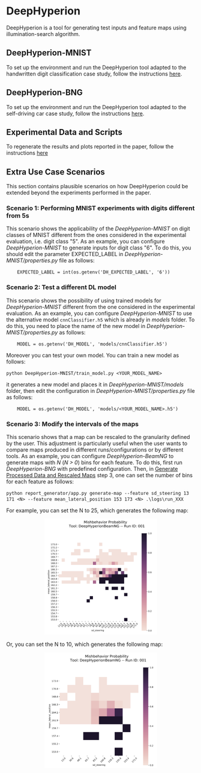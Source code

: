 # DeepHyperion

DeepHyperion is a tool for generating test inputs and feature maps using illumination-search algorithm.


## DeepHyperion-MNIST ##
To set up the environment and run the DeepHyperion tool adapted to the handwritten digit classification case study, follow the instructions [here](/DeepHyperion-MNIST/README.md).


## DeepHyperion-BNG ##
To set up the environment and run the DeepHyperion tool adapted to the self-driving car case study, follow the instructions [here](/DeepHyperion-BNG/README.md). 


## Experimental Data and Scripts ##
To regenerate the results and plots reported in the paper, follow the instructions [here](/experiments/README.md) 


## Extra Use Case Scenarios ##
This section contains plausible scenarios on how DeepHyperion could be extended beyond the experiments performed in the paper.

### Scenario 1: Performing MNIST experiments with digits different from 5s ###

This scenario shows the applicability of the _DeepHyperion-MNIST_ on digit classes of MNIST different from the ones considered in the experimental evaluation, i.e. digit class "5".
As an example, you can configure _DeepHyperion-MNIST_ to generate inputs for digit class "6".
To do this, you should edit the parameter EXPECTED_LABEL in _DeepHyperion-MNIST/properties.py_ file as follows:
```
    EXPECTED_LABEL = int(os.getenv('DH_EXPECTED_LABEL', '6'))

```

### Scenario 2: Test a different DL model ###

This scenario shows the possibility of using trained models for _DeepHyperion-MNIST_ different from the one considered in the experimental evaluation.
As an example, you can configure _DeepHyperion-MNIST_ to use the alternative model `cnnClassifier.h5` which is already in _models_ folder.
To do this, you need to place the name of the new model in _DeepHyperion-MNIST/properties.py_ as follows:
```
    MODEL = os.getenv('DH_MODEL', 'models/cnnClassifier.h5')
```
Moreover you can test your own model. You can train a new model as follows:
```
python DeepHyperion-MNIST/train_model.py <YOUR_MODEL_NAME>
```
it generates a new model and places it in _DeepHyperion-MNIST/models_ folder, then edit the configuration in _DeepHyperion-MNIST/properties.py_ file as follows:
```
    MODEL = os.getenv('DH_MODEL', 'models/<YOUR_MODEL_NAME>.h5')
```


### Scenario 3: Modify the intervals of the maps ###

This scenario shows that a map can be rescaled to the granularity defined by the user. This adjustment is particularly useful when the user wants to compare maps produced in different runs/configurations or by different tools.
As an example, you can configure _DeepHyperion-BeamNG_ to generate maps with _N_ (_N > 0_) bins for each feature. 
To do this, first run _DeepHyperion-BNG_ with predefined configuration. Then, in [Generate Processed Data and Rescaled Maps](/DeepHyperion-BNG/report_generator) step 3, one can set the number of bins for each feature as follows:
```
python report_generator/app.py generate-map --feature sd_steering 13 171 <N> --feature mean_lateral_position 153 173 <N> .\logs\run_XXX
```
For example, you can set the N to 25, which generates the following map:

<p align="center">
<img src="probability-DeepHyperionBeamNG-001-sd_steering-mean_lateral_position_25.PNG" alt="map" style="width:300px;"/></p>


Or, you can set the N to 10, which generates the following map:


<p align="center">
<img src="probability-DeepHyperionBeamNG-001-sd_steering-mean_lateral_position_10.PNG" alt="map" style="width:300px;"/></p>
